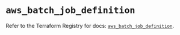 # `aws_batch_job_definition`

Refer to the Terraform Registry for docs: [`aws_batch_job_definition`](https://registry.terraform.io/providers/hashicorp/aws/5.75.0/docs/resources/batch_job_definition).
